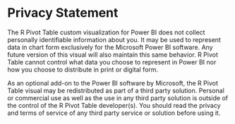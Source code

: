 # Privacy Statement  

The R Pivot Table custom visualization for Power BI does not collect personally identifiable information about you. It may be used to represent data in chart form exclusively for the Microsoft Power BI software. Any future version of this visual will also maintain this same behavior. R Pivot Table cannot control what data you choose to represent in Power BI nor how you choose to distribute in print or digital form.

As an optional add-on to the Power BI software by Microsoft, the R Pivot Table visual may be redistributed as part of a third party solution. Personal or commercial use as well as the use in any third party solution is outside of the control of the R Pivot Table developer(s). You should read the privacy and terms of service of any third party service or solution before using it.

